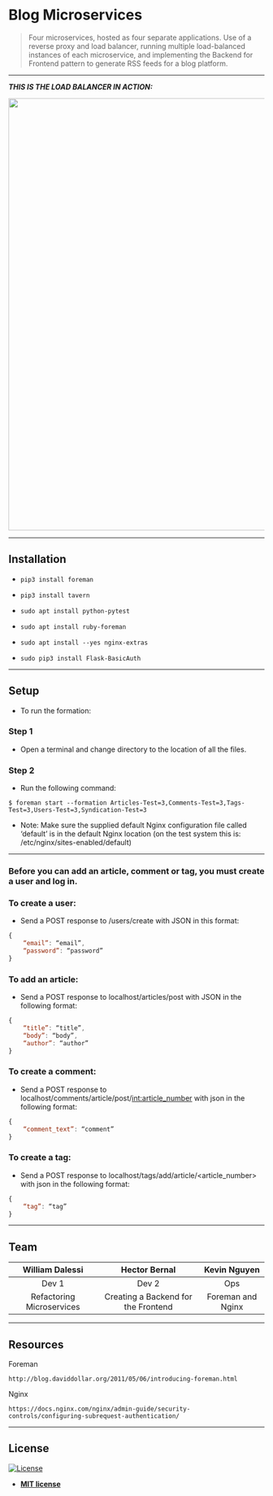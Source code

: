 
# Blog Microservices

> Four microservices, hosted as four separate applications. Use of a reverse proxy and load balancer, running multiple load-balanced instances of each microservice, and implementing the Backend for Frontend pattern to generate RSS feeds for a blog platform.

---

***THIS IS THE LOAD BALANCER IN ACTION:***

<img src="https://s3-us-west-2.amazonaws.com/s.cdpn.io/737555/load-balancer.png?raw=true" width="850">



---


## Installation

- `pip3 install foreman`

- `pip3 install tavern`

- `sudo apt install python-pytest`

- `sudo apt install ruby-foreman`

- `sudo apt install --yes nginx-extras`

- `sudo pip3 install Flask-BasicAuth`


---


## Setup

- To run the formation:


### Step 1

- Open a terminal and change directory to the location of all the files.

### Step 2

- Run the following command:

```shell
$ foreman start --formation Articles-Test=3,Comments-Test=3,Tags-Test=3,Users-Test=3,Syndication-Test=3
```


- Note: Make sure the supplied default Nginx configuration file called ‘default’ is in the default Nginx location (on the test system this is: /etc/nginx/sites-enabled/default)


---


### Before you can add an article, comment or tag, you must create a user and log in.



### To create a user:

- Send a POST response to /users/create with JSON in this format:

```javascript
{
    “email”: “email”,
    “password”: “password”
}
```



### To add an article:

- Send a POST response to localhost/articles/post with JSON in the following format:

```javascript
{
    “title”: “title”,
    “body”: “body”,
    “author”: “author”
}
```



### To create a comment:

- Send a POST response to localhost/comments/article/post/<int:article_number> with json in the following format:

```javascript
{
    “comment_text”: “comment”
}
```




### To create a tag:

- Send a POST response to localhost/tags/add/article/<article_number> with json in the following format:

```javascript
{
    “tag”: “tag”
}
```



---

## Team

| William Dalessi | Hector Bernal | Kevin Nguyen |
| :---: |:---:| :---:|
| Dev 1   | Dev 2 | Ops |
| Refactoring Microservices | Creating a Backend for the Frontend | Foreman and Nginx |


---


## Resources


Foreman

    http://blog.daviddollar.org/2011/05/06/introducing-foreman.html

Nginx

    https://docs.nginx.com/nginx/admin-guide/security-controls/configuring-subrequest-authentication/




---

## License

[![License](http://img.shields.io/:license-mit-blue.svg?style=flat-square)](http://badges.mit-license.org)

- **[MIT license](http://opensource.org/licenses/mit-license.php)**
